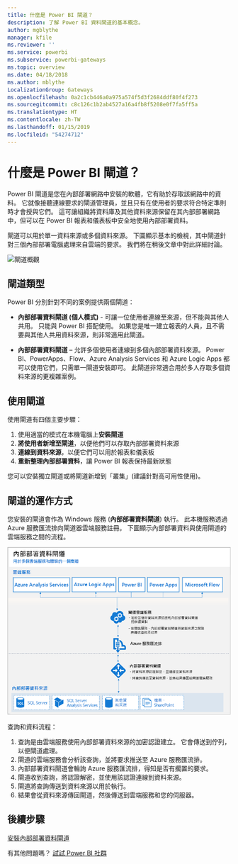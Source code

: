 ```yaml
---
title: 什麼是 Power BI 閘道？
description: 了解 Power BI 資料閘道的基本概念。
author: mgblythe
manager: kfile
ms.reviewer: ''
ms.service: powerbi
ms.subservice: powerbi-gateways
ms.topic: overview
ms.date: 04/18/2018
ms.author: mblythe
LocalizationGroup: Gateways
ms.openlocfilehash: 0a2c1cb446a0a975a574f5d3f2684ddf80f4f273
ms.sourcegitcommit: c8c126c1b2ab4527a16a4fb8f5208e0f7fa5ff5a
ms.translationtype: HT
ms.contentlocale: zh-TW
ms.lasthandoff: 01/15/2019
ms.locfileid: "54274712"
---
```

# <a name="what-are-power-bi-gateways"></a>什麼是 Power BI 閘道？

Power BI 閘道是您在內部部署網路中安裝的軟體，它有助於存取該網路中的資料。 它就像接聽連線要求的閘道管理員，並且只有在使用者的要求符合特定準則時才會授與它們。 這可讓組織將資料庫及其他資料來源保留在其內部部署網路中，但可以在 Power BI 報表和儀表板中安全地使用內部部署資料。

閘道可以用於單一資料來源或多個資料來源。 下圖顯示基本的檢視，其中閘道針對三個內部部署電腦處理來自雲端的要求。 我們將在稍後文章中對此詳細討論。

![閘道概觀](media/service-gateway-getting-started/gateway-overview.png)

## <a name="types-of-gateways"></a>閘道類型

Power BI 分別針對不同的案例提供兩個閘道：

* **內部部署資料閘道 (個人模式)** - 可讓一位使用者連線至來源，但不能與其他人共用。 只能與 Power BI 搭配使用。 如果您是唯一建立報表的人員，且不需要與其他人共用資料來源，則非常適用此閘道。

* **內部部署資料閘道** – 允許多個使用者連線到多個內部部署資料來源。 Power BI、PowerApps、Flow、Azure Analysis Services 和 Azure Logic Apps 都可以使用它們，只需單一閘道安裝即可。 此閘道非常適合用於多人存取多個資料來源的更複雜案例。 

## <a name="using-a-gateway"></a>使用閘道

使用閘道有四個主要步驟：

1. 使用適當的模式在本機電腦上**安裝閘道**
2. **將使用者新增至閘道**，以便他們可以存取內部部署資料來源
3. **連線到資料來源**，以便它們可以用於報表和儀表板
4. **重新整理內部部署資料**，讓 Power BI 報表保持最新狀態

您可以安裝獨立閘道或將閘道新增到「叢集」(建議針對高可用性使用)。

## <a name="how-gateways-work"></a>閘道的運作方式

您安裝的閘道會作為 Windows 服務 (**內部部署資料閘道**) 執行。 此本機服務透過 Azure 服務匯流排向閘道器雲端服務註冊。 下圖顯示內部部署資料與使用閘道的雲端服務之間的流程。

![圖表與閘道資料流程](media/service-gateway-getting-started/gateway-how-it-works.png)

查詢和資料流程：

1. 查詢是由雲端服務使用內部部署資料來源的加密認證建立。 它會傳送到佇列，以便閘道處理。
2. 閘道的雲端服務會分析該查詢，並將要求推送至 Azure 服務匯流排。
3. 內部部署資料閘道會輪詢 Azure 服務匯流排，得知是否有擱置的要求。
4. 閘道收到查詢，將認證解密，並使用該認證連線到資料來源。
5. 閘道將查詢傳送到資料來源以用於執行。
6. 結果會從資料來源傳回閘道，然後傳送到雲端服務和您的伺服器。

## <a name="next-steps"></a>後續步驟
[安裝內部部署資料閘道](service-gateway-install.md)

有其他問題嗎？ [試試 Power BI 社群](http://community.powerbi.com/)

